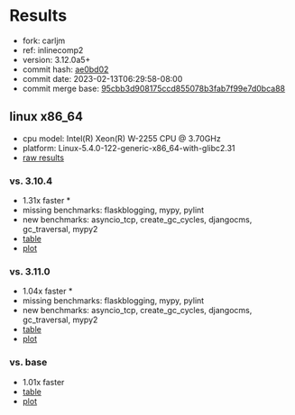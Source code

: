# Results

- fork: carljm
- ref: inlinecomp2
- version: 3.12.0a5+
- commit hash: [ae0bd02](https://github.com/carljm/cpython/commit/ae0bd02)
- commit date: 2023-02-13T06:29:58-08:00
- commit merge base: [95cbb3d908175ccd855078b3fab7f99e7d0bca88](https://github.com/carljm/cpython/commit/95cbb3d908175ccd855078b3fab7f99e7d0bca88)

## linux x86_64

- cpu model: Intel(R) Xeon(R) W-2255 CPU @ 3.70GHz
- platform: Linux-5.4.0-122-generic-x86_64-with-glibc2.31
- [raw results](bm-20230213-linux-x86_64-carljm-inlinecomp2-3.12.0a5%2B-ae0bd02.json)

### vs. 3.10.4

- 1.31x faster \*
- missing benchmarks: flaskblogging, mypy, pylint
- new benchmarks: asyncio_tcp, create_gc_cycles, djangocms, gc_traversal, mypy2
- [table](bm-20230213-linux-x86_64-carljm-inlinecomp2-3.12.0a5%2B-ae0bd02-vs-3.10.4.md)
- [plot](bm-20230213-linux-x86_64-carljm-inlinecomp2-3.12.0a5%2B-ae0bd02-vs-3.10.4.png)

### vs. 3.11.0

- 1.04x faster \*
- missing benchmarks: flaskblogging, mypy, pylint
- new benchmarks: asyncio_tcp, create_gc_cycles, djangocms, gc_traversal, mypy2
- [table](bm-20230213-linux-x86_64-carljm-inlinecomp2-3.12.0a5%2B-ae0bd02-vs-3.11.0.md)
- [plot](bm-20230213-linux-x86_64-carljm-inlinecomp2-3.12.0a5%2B-ae0bd02-vs-3.11.0.png)

### vs. base

- 1.01x faster
- [table](bm-20230213-linux-x86_64-carljm-inlinecomp2-3.12.0a5%2B-ae0bd02-vs-base.md)
- [plot](bm-20230213-linux-x86_64-carljm-inlinecomp2-3.12.0a5%2B-ae0bd02-vs-base.png)

